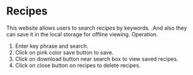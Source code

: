 # Recipes

This website allows users to search recipes by keywords.
.And also they can save it in the local storage for offline viewing.
Operation.
1) Enter key phrase and search.
2) Click on pink color save button to save.
3) Click on download button near search box to view saved recipes.
4) Click on close button on recipes to delete recipes.
